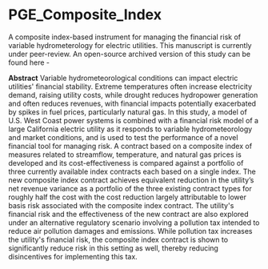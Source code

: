 # PGE_Composite_Index
A composite index-based instrument for managing the financial risk of variable hydrometerology for electric utilities.
This manuscript is currently under peer-review. 
An open-source archived version of this study can be found here - 


**Abstract**
Variable hydrometeorological conditions can impact electric utilities' financial stability. 
Extreme temperatures often increase electricity demand, raising utility costs, while drought reduces hydropower generation and often reduces revenues, with financial impacts potentially exacerbated by spikes in fuel prices, particularly natural gas. 
In this study, a model of U.S. West Coast power systems is combined with a financial risk model of a large California electric utility as it responds to variable hydrometeorology and market conditions, and is used to test the performance of a novel financial tool for managing risk. 
A contract based on a composite index of measures related to streamflow, temperature, and natural gas prices is developed and its cost-effectiveness is compared against a portfolio of three currently available index contracts each based on a single index. 
The new composite index contract achieves equivalent reduction in the utility’s net revenue variance as a portfolio of the three existing contract types for roughly half the cost with the cost reduction largely attributable to lower basis risk associated with the composite index contract.
The utility's financial risk and the effectiveness of the new contract are also explored under an alternative regulatory scenario involving a pollution tax intended to reduce air pollution damages and emissions.
While pollution tax increases the utility's financial risk, the composite index contract is shown to significantly reduce risk in this setting as well, thereby reducing disincentives for implementing this tax. 
